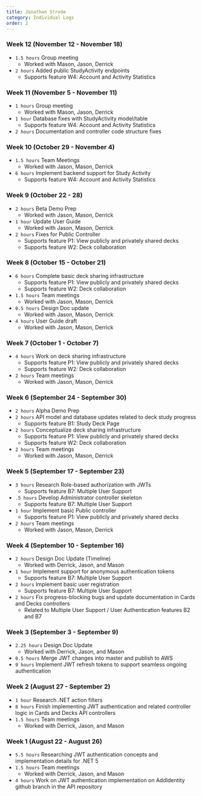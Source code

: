```yaml
---
title: Jonathan Strode
category: Individual Logs
order: 2
---
```


### Week 12 (November 12 - November 18)
- `1.5 hours` Group meeting
  - Worked with Mason, Jason, Derrick
- `2 hours` Added public StudyActivity endpoints
  - Supports feature W4: Account and Activity Statistics

### Week 11 (November 5 - November 11)
- `1 hours` Group meeting
  - Worked with Mason, Jason, Derrick
- `1 hour` Database fixes with StudyActivity model/table
  - Supports feature W4: Account and Activity Statistics
- `2 hours` Documentation and controller code structure fixes

### Week 10 (October 29 - November 4)
  - `1.5 hours` Team Meetings
    - Worked with Jason, Mason, Derrick
  - `6 hours` Implement backend support for Study Activity
    - Supports feature W4: Account and Activity Statistics

### Week 9 (October 22 - 28)
  - `2 hours` Beta Demo Prep
    - Worked with Jason, Mason, Derrick
  - `1 hour` Update User Guide
    - Worked with Jason, Mason, Derrick
  - `2 hours` Fixes for Public Controller
    - Supports feature P1: View publicly and privately shared decks
    - Supports feature W2: Deck collaboration

### Week 8 (October 15 - October 21)
  - `6 hours` Complete basic deck sharing infrastructure
    - Supports feature P1: View publicly and privately shared decks
    - Supports feature W2: Deck collaboration
  - `1.5 hours` Team meetings
    - Worked with Jason, Mason, Derrick
  - `0.5 hours` Design Doc update
    - Worked with Jason, Mason, Derrick
  - `4 hours` User Guide draft
    - Worked with Jason, Mason, Derrick

### Week 7 (October 1 - October 7)
  - `4 hours` Work on deck sharing infrastructure
    - Supports feature P1: View publicly and privately shared decks
    - Supports feature W2: Deck collaboration
  - `2 hours` Team meetings
    - Worked with Jason, Mason, Derrick

### Week 6 (September 24 - September 30)
  - `2 hours` Alpha Demo Prep
  - `2 hours` API model and database updates related to deck study progress
    - Supports feature B1: Study Deck Page
  - `2 hours` Conceptualize deck sharing infrastructure
    - Supports feature P1: View publicly and privately shared decks
    - Supports feature W2: Deck collaboration
  - `2 hours` Team meetings
    - Worked with Jason, Mason, Derrick

### Week 5 (September 17 - September 23)
  - `3 hours` Research Role-based authorization with JWTs
    - Supports feature B7: Multiple User Support
  - `.5 hours` Develop Administrator controller skeleton
    - Supports feature B7: Multiple User Support
  - `1 hour` Implement basic Public controller
    - Supports feature P1: View publicly and privately shared decks
  - `2 hours` Team meetings
    - Worked with Jason, Mason, Derrick

### Week 4 (September 10 - September 16)
  - `2 hours` Design Doc Update (Timeline)
    - Worked with Derrick, Jason, and Mason
  - `1 hour` Implement support for anonymous authentication tokens
    - Supports feature B7: Multiple User Support
  - `2 hours` Implement basic user registration
    - Supports feature B7: Multiple User Support
  - `2 hours` Fix progress-blocking bugs and update documentation in Cards and Decks controllers
    - Related to Multiple User Support / User Authentication features B2 and B7

### Week 3 (September 3 - September 9)
  - `2.25 hours` Design Doc Update
    - Worked with Derrick, Jason, and Mason
  - `0.5 hours` Merge JWT changes into master and publish to AWS
  - `9 hours` Implement JWT refresh tokens to support seamless ongoing authentication
  
### Week 2 (August 27 - September 2)
  - `1 hour` Research .NET action filters
  - `8 hours` Finish implementing JWT authentication and related controller logic in Cards and Decks API controllers
  - `1.5 hours` Team meetings
    - Worked with Derrick, Jason, and Mason

### Week 1 (August 22 - August 26)
  - `5.5 hours` Researching JWT authentication concepts and implementation details for .NET 5
  - `1.5 hours` Team meetings
    - Worked with Derrick, Jason, and Mason
  - `4 hours` Work on JWT authentication implementation on AddIdentity github branch in the API repository

